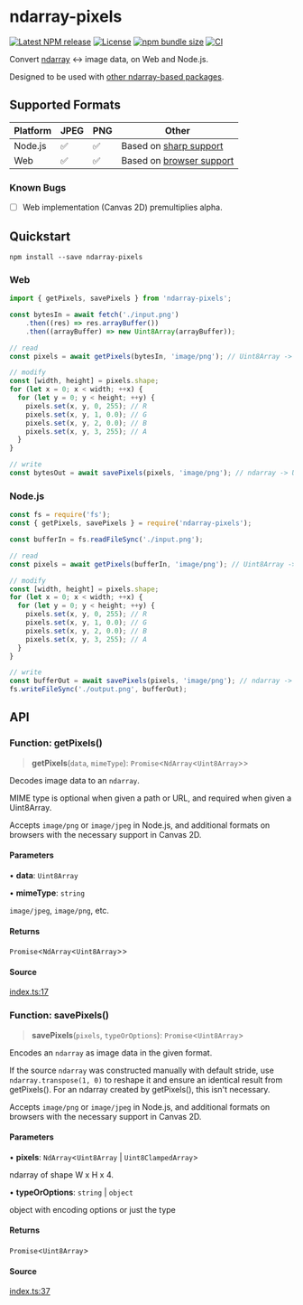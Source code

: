 # ndarray-pixels

[![Latest NPM release](https://img.shields.io/npm/v/ndarray-pixels.svg)](https://www.npmjs.com/package/ndarray-pixels)
[![License](https://img.shields.io/badge/license-MIT-007ec6.svg)](https://github.com/donmccurdy/ndarray-pixels/blob/main/LICENSE)
[![npm bundle size](https://img.shields.io/bundlephobia/minzip/ndarray-pixels)](https://bundlephobia.com/package/ndarray-pixels)
[![CI](https://github.com/donmccurdy/ndarray-pixels/workflows/CI/badge.svg?branch=main&event=push)](https://github.com/donmccurdy/ndarray-pixels/actions?query=workflow%3ACI)

Convert [ndarray](https://www.npmjs.com/package/ndarray) ↔ image data, on Web and Node.js.

Designed to be used with [other ndarray-based packages](http://scijs.net/packages/).

## Supported Formats

| Platform | JPEG | PNG | Other                                                                                                 |
|----------|------|-----|-------------------------------------------------------------------------------------------------------|
| Node.js  | ✅    | ✅   | Based on [sharp support](https://sharp.pixelplumbing.com/)                                            |
| Web      | ✅    | ✅   | Based on [browser support](https://developer.mozilla.org/en-US/docs/Web/API/HTMLCanvasElement/toBlob) |

### Known Bugs

- [ ] Web implementation (Canvas 2D) premultiplies alpha.

## Quickstart

```
npm install --save ndarray-pixels
```

### Web

```javascript
import { getPixels, savePixels } from 'ndarray-pixels';

const bytesIn = await fetch('./input.png')
    .then((res) => res.arrayBuffer())
    .then((arrayBuffer) => new Uint8Array(arrayBuffer));

// read
const pixels = await getPixels(bytesIn, 'image/png'); // Uint8Array -> ndarray

// modify
const [width, height] = pixels.shape;
for (let x = 0; x < width; ++x) {
  for (let y = 0; y < height; ++y) {
    pixels.set(x, y, 0, 255); // R
    pixels.set(x, y, 1, 0.0); // G
    pixels.set(x, y, 2, 0.0); // B
    pixels.set(x, y, 3, 255); // A
  }
}

// write
const bytesOut = await savePixels(pixels, 'image/png'); // ndarray -> Uint8Array
```


### Node.js

```javascript
const fs = require('fs');
const { getPixels, savePixels } = require('ndarray-pixels');

const bufferIn = fs.readFileSync('./input.png');

// read
const pixels = await getPixels(bufferIn, 'image/png'); // Uint8Array -> ndarray

// modify
const [width, height] = pixels.shape;
for (let x = 0; x < width; ++x) {
  for (let y = 0; y < height; ++y) {
    pixels.set(x, y, 0, 255); // R
    pixels.set(x, y, 1, 0.0); // G
    pixels.set(x, y, 2, 0.0); // B
    pixels.set(x, y, 3, 255); // A
  }
}

// write
const bufferOut = await savePixels(pixels, 'image/png'); // ndarray -> Uint8Array
fs.writeFileSync('./output.png', bufferOut);
```

## API

<!--- API BEGIN --->


### Function: getPixels()

> **getPixels**(`data`, `mimeType`): `Promise`\<`NdArray`\<`Uint8Array`\>\>

Decodes image data to an `ndarray`.

MIME type is optional when given a path or URL, and required when given a Uint8Array.

Accepts `image/png` or `image/jpeg` in Node.js, and additional formats on browsers with
the necessary support in Canvas 2D.

#### Parameters

• **data**: `Uint8Array`

• **mimeType**: `string`

`image/jpeg`, `image/png`, etc.

#### Returns

`Promise`\<`NdArray`\<`Uint8Array`\>\>

#### Source

[index.ts:17](https://github.com/donmccurdy/ndarray-pixels/blob/c5bf2c6211099ea4610a51aa2cd7a7ed7c7c2df5/src/index.ts#L17)
### Function: savePixels()

> **savePixels**(`pixels`, `typeOrOptions`): `Promise`\<`Uint8Array`\>

Encodes an `ndarray` as image data in the given format.

If the source `ndarray` was constructed manually with default stride, use
`ndarray.transpose(1, 0)` to reshape it and ensure an identical result from getPixels(). For an
ndarray created by getPixels(), this isn't necessary.

Accepts `image/png` or `image/jpeg` in Node.js, and additional formats on browsers with
the necessary support in Canvas 2D.

#### Parameters

• **pixels**: `NdArray`\<`Uint8Array` \| `Uint8ClampedArray`\>

ndarray of shape W x H x 4.

• **typeOrOptions**: `string` \| `object`

object with encoding options or just the type

#### Returns

`Promise`\<`Uint8Array`\>

#### Source

[index.ts:37](https://github.com/donmccurdy/ndarray-pixels/blob/c5bf2c6211099ea4610a51aa2cd7a7ed7c7c2df5/src/index.ts#L37)
<!--- API END --->
